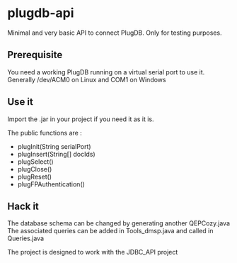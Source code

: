 # plugdb-api
Minimal and very basic API to connect PlugDB. Only for testing purposes.

## Prerequisite
You need a working PlugDB running on a virtual serial port to use it.
Generally /dev/ACM0 on Linux and COM1 on Windows 

## Use it
Import the .jar in your project if you need it as it is.



The public functions are : 
* plugInit(String serialPort)
* plugInsert(String[] docIds)
* plugSelect()
* plugClose()
* plugReset()
* plugFPAuthentication()

## Hack it

The database schema can be changed by generating another QEPCozy.java  
The associated queries can be added in Tools_dmsp.java and called in Queries.java

The project is designed to work with the JDBC_API project
